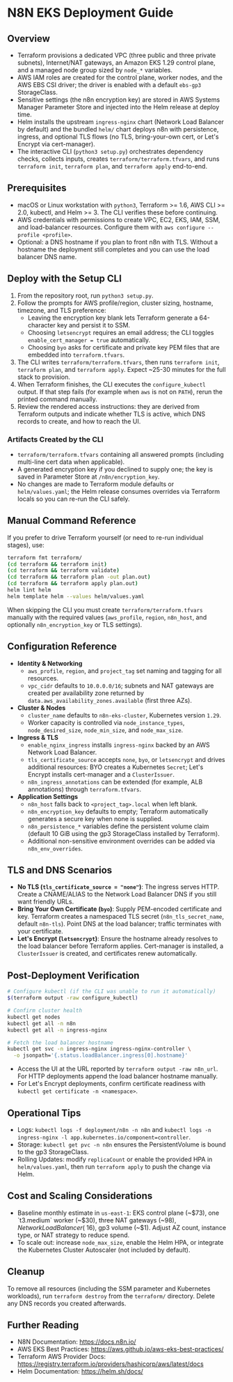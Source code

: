 # N8N EKS Deployment Guide

## Overview
- Terraform provisions a dedicated VPC (three public and three private subnets), Internet/NAT gateways, an Amazon EKS 1.29 control plane, and a managed node group sized by `node_*` variables.
- AWS IAM roles are created for the control plane, worker nodes, and the AWS EBS CSI driver; the driver is enabled with a default `ebs-gp3` StorageClass.
- Sensitive settings (the n8n encryption key) are stored in AWS Systems Manager Parameter Store and injected into the Helm release at deploy time.
- Helm installs the upstream `ingress-nginx` chart (Network Load Balancer by default) and the bundled `helm/` chart deploys n8n with persistence, ingress, and optional TLS flows (no TLS, bring-your-own cert, or Let's Encrypt via cert-manager).
- The interactive CLI (`python3 setup.py`) orchestrates dependency checks, collects inputs, creates `terraform/terraform.tfvars`, and runs `terraform init`, `terraform plan`, and `terraform apply` end-to-end.

## Prerequisites
- macOS or Linux workstation with `python3`, Terraform >= 1.6, AWS CLI >= 2.0, kubectl, and Helm >= 3. The CLI verifies these before continuing.
- AWS credentials with permissions to create VPC, EC2, EKS, IAM, SSM, and load-balancer resources. Configure them with `aws configure --profile <profile>`.
- Optional: a DNS hostname if you plan to front n8n with TLS. Without a hostname the deployment still completes and you can use the load balancer DNS name.

## Deploy with the Setup CLI
1. From the repository root, run `python3 setup.py`.
2. Follow the prompts for AWS profile/region, cluster sizing, hostname, timezone, and TLS preference:
   - Leaving the encryption key blank lets Terraform generate a 64-character key and persist it to SSM.
   - Choosing `letsencrypt` requires an email address; the CLI toggles `enable_cert_manager = true` automatically.
   - Choosing `byo` asks for certificate and private key PEM files that are embedded into `terraform.tfvars`.
3. The CLI writes `terraform/terraform.tfvars`, then runs `terraform init`, `terraform plan`, and `terraform apply`. Expect ~25-30 minutes for the full stack to provision.
4. When Terraform finishes, the CLI executes the `configure_kubectl` output. If that step fails (for example when `aws` is not on `PATH`), rerun the printed command manually.
5. Review the rendered access instructions: they are derived from Terraform outputs and indicate whether TLS is active, which DNS records to create, and how to reach the UI.

### Artifacts Created by the CLI
- `terraform/terraform.tfvars` containing all answered prompts (including multi-line cert data when applicable).
- A generated encryption key if you declined to supply one; the key is saved in Parameter Store at `/n8n/encryption_key`.
- No changes are made to Terraform module defaults or `helm/values.yaml`; the Helm release consumes overrides via Terraform locals so you can re-run the CLI safely.

## Manual Command Reference
If you prefer to drive Terraform yourself (or need to re-run individual stages), use:
```bash
terraform fmt terraform/
(cd terraform && terraform init)
(cd terraform && terraform validate)
(cd terraform && terraform plan -out plan.out)
(cd terraform && terraform apply plan.out)
helm lint helm
helm template helm --values helm/values.yaml
```
When skipping the CLI you must create `terraform/terraform.tfvars` manually with the required values (`aws_profile`, `region`, `n8n_host`, and optionally `n8n_encryption_key` or TLS settings).

## Configuration Reference
- **Identity & Networking**
  - `aws_profile`, `region`, and `project_tag` set naming and tagging for all resources.
  - `vpc_cidr` defaults to `10.0.0.0/16`; subnets and NAT gateways are created per availability zone returned by `data.aws_availability_zones.available` (first three AZs).
- **Cluster & Nodes**
  - `cluster_name` defaults to `n8n-eks-cluster`, Kubernetes version `1.29`.
  - Worker capacity is controlled via `node_instance_types`, `node_desired_size`, `node_min_size`, and `node_max_size`.
- **Ingress & TLS**
  - `enable_nginx_ingress` installs `ingress-nginx` backed by an AWS Network Load Balancer.
  - `tls_certificate_source` accepts `none`, `byo`, or `letsencrypt` and drives additional resources: BYO creates a Kubernetes `Secret`; Let's Encrypt installs cert-manager and a `ClusterIssuer`.
  - `n8n_ingress_annotations` can be extended (for example, ALB annotations) through `terraform.tfvars`.
- **Application Settings**
  - `n8n_host` falls back to `<project_tag>.local` when left blank.
  - `n8n_encryption_key` defaults to empty; Terraform automatically generates a secure key when none is supplied.
  - `n8n_persistence_*` variables define the persistent volume claim (default 10 GiB using the gp3 StorageClass installed by Terraform).
  - Additional non-sensitive environment overrides can be added via `n8n_env_overrides`.

## TLS and DNS Scenarios
- **No TLS (`tls_certificate_source = "none"`)**: The ingress serves HTTP. Create a CNAME/ALIAS to the Network Load Balancer DNS if you still want friendly URLs.
- **Bring Your Own Certificate (`byo`)**: Supply PEM-encoded certificate and key. Terraform creates a namespaced TLS secret (`n8n_tls_secret_name`, default `n8n-tls`). Point DNS at the load balancer; traffic terminates with your certificate.
- **Let's Encrypt (`letsencrypt`)**: Ensure the hostname already resolves to the load balancer before Terraform applies. Cert-manager is installed, a `ClusterIssuer` is created, and certificates renew automatically.

## Post-Deployment Verification
```bash
# Configure kubectl (if the CLI was unable to run it automatically)
$(terraform output -raw configure_kubectl)

# Confirm cluster health
kubectl get nodes
kubectl get all -n n8n
kubectl get all -n ingress-nginx

# Fetch the load balancer hostname
kubectl get svc -n ingress-nginx ingress-nginx-controller \
  -o jsonpath='{.status.loadBalancer.ingress[0].hostname}'
```
- Access the UI at the URL reported by `terraform output -raw n8n_url`. For HTTP deployments append the load balancer hostname manually.
- For Let's Encrypt deployments, confirm certificate readiness with `kubectl get certificate -n <namespace>`.

## Operational Tips
- Logs: `kubectl logs -f deployment/n8n -n n8n` and `kubectl logs -n ingress-nginx -l app.kubernetes.io/component=controller`.
- Storage: `kubectl get pvc -n n8n` ensures the PersistentVolume is bound to the gp3 StorageClass.
- Rolling Updates: modify `replicaCount` or enable the provided HPA in `helm/values.yaml`, then run `terraform apply` to push the change via Helm.

## Cost and Scaling Considerations
- Baseline monthly estimate in `us-east-1`: EKS control plane (~$73), one `t3.medium` worker (~$30), three NAT gateways (~$98), Network Load Balancer (~$16), gp3 volume (~$1). Adjust AZ count, instance type, or NAT strategy to reduce spend.
- To scale out: increase `node_max_size`, enable the Helm HPA, or integrate the Kubernetes Cluster Autoscaler (not included by default).

## Cleanup
To remove all resources (including the SSM parameter and Kubernetes workloads), run `terraform destroy` from the `terraform/` directory. Delete any DNS records you created afterwards.

## Further Reading
- N8N Documentation: https://docs.n8n.io/
- AWS EKS Best Practices: https://aws.github.io/aws-eks-best-practices/
- Terraform AWS Provider Docs: https://registry.terraform.io/providers/hashicorp/aws/latest/docs
- Helm Documentation: https://helm.sh/docs/
